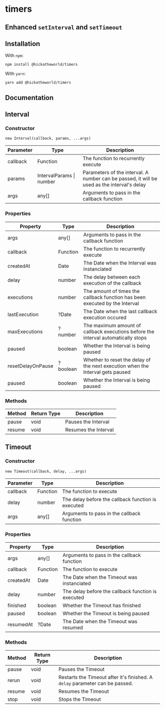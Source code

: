# timers
## Enhanced `setInterval` and `setTimeout`

## Installation
With `npm`:
```
npm install @hickatheworld/timers
```
With `yarn`:
```
yarn add @hickatheworld/timers
```

## Documentation

## Interval
### Constructor
```
new Interval(callback, params, ...args)
```
| Parameter  | Type | Description |
| ---------- | ---- | ----------- |
| callback | Function  | The function to recurrently execute |	
| params  | IntervalParams \| number  | Parameters of the interval. A number can be passed, it will be used as the interval's delay |
| args  | any[]  | Arguments to pass in the callback function |

### Properties
| Property | Type | Description |
| -------- | ---- | ----------- |
| args | any[] | Arguments to pass in the callback function |
| callback | Function | The function to recurrently execute |
| createdAt | Date | The Date when the Interval was instanciated |
| delay | number | The delay between each execution of the callback |
| executions | number | The amount of times the callback function has been executed by the Interval |
| lastExecution | ?Date | The Date when the last callback execution occured |
| maxExecutions | ?number | The maximum amount of callback executions before the interval automatically stops |
| paused | boolean | Whether the Interval is being paused |
| resetDelayOnPause | ?boolean | Whether to reset the delay of the next execution when the Interval gets paused |	
| paused | boolean | Whether the Interval is being paused |

### Methods
| Method | Return Type | Description |
| ------ | ----------- | ----------- |
| pause | void | Pauses the Interval |
| resume | void | Resumes the Interval |

## Timeout
### Constructor
```
new Timeout(callback, delay, ...args)
```
| Parameter  | Type | Description |
| ---------- | ---- | ----------- |
| callback | Function | The function to execute |
| delay  | number | The delay before the callback function is executed |
| args  | any[] | Arguments to pass in the callback function |

### Properties
| Property | Type | Description |
| -------- | ---- | ----------- |
| args | any[] | Arguments to pass in the callback function |
| callback | Function | The function to execute |
| createdAt | Date | The Date when the Timeout was instanciated |
| delay | number | The delay before the callback function is executed |
| finished | boolean | Whether the Timeout has finished |
| paused | boolean | Whether the Timeout is being paused |
| resumedAt | ?Date | The Date when the Timeout was resumed |

### Methods
| Method | Return Type | Description |
| ------ | ----------- | ----------- |
| pause | void | Pauses the Timeout |
| rerun | void | Restarts the Timeout after it's finished. A `delay` parameter can be passed. |
| resume | void | Resumes the Timeout |
| stop | void | Stops the Timeout |